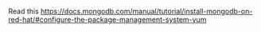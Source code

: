 Read this https://docs.mongodb.com/manual/tutorial/install-mongodb-on-red-hat/#configure-the-package-management-system-yum
